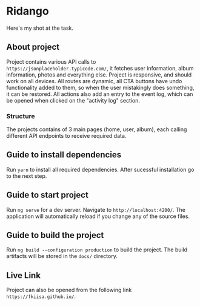 # Ridango

Here's my shot at the task.

## About project

Project contains various API calls to `https://jsonplaceholder.typicode.com/`, it fetches user information, album information, photos and everything else. Project is responsive, and should work on all devices. All routes are dynamic, all CTA buttons have undo functionality added to them, so when the user mistakingly does something, it can be restored. All actions also add an entry to the event log, which can be opened when clicked on the "activity log" section.

### Structure

The projects contains of 3 main pages (home, user, album), each calling different API endpoints to receive required data.

## Guide to install dependencies

Run `yarn` to install all required dependencies. After sucessful installation go to the next step.

## Guide to start project

Run `ng serve` for a dev server. Navigate to `http://localhost:4200/`. The application will automatically reload if you change any of the source files.

## Guide to build the project

Run `ng build --configuration production` to build the project. The build artifacts will be stored in the `docs/` directory.

## Live Link

Project can also be opened from the following link `https://fkiisa.github.io/`.
